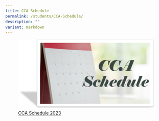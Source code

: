 ```yaml
---
title: CCA Schedule
permalink: /students/CCA-Schedule/
description: ""
variant: markdown
---
```

<figure><a href="/files/Students/2023%20cca%20schedule%20and%20deployment_sem2-v2.pdf">
<img src="/images/Students/CCA%20Schedule.png" style="width:500px;">CCA Schedule 2023</a></figure>
